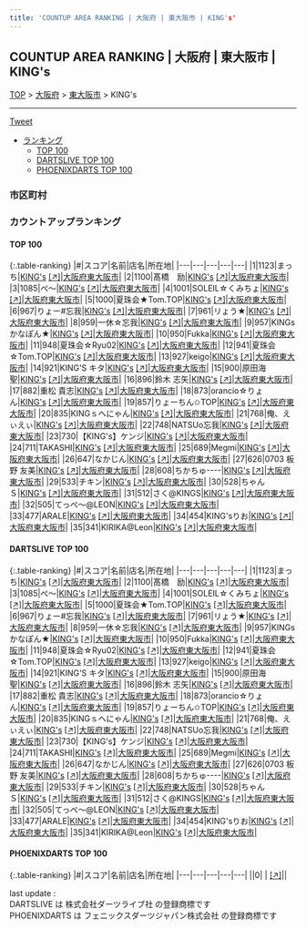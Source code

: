 ```yaml
---
title: 'COUNTUP AREA RANKING | 大阪府 | 東大阪市 | KING's'
---
```

## COUNTUP AREA RANKING | 大阪府 | 東大阪市 | KING's

[TOP](/darts/rank/) > [大阪府](/darts/rank/大阪府/) > [東大阪市](/darts/rank/大阪府/東大阪市/) > KING's

___

<a href="https://twitter.com/share?ref_src=twsrc%5Etfw" data-text="COUNTUP AREA RANKING | 大阪府東大阪市KING's" class="twitter-share-button" data-hashtags="DARTSLIVE,PHOENIXDARTS,darts,ダーツ" data-show-count="false">Tweet</a>

* [ランキング](#カウントアップランキング)
    * [TOP 100](#top-100)
    * [DARTSLIVE TOP 100](#dartslive-top-100)
    * [PHOENIXDARTS TOP 100](#phoenixdarts-top-100)

### 市区町村

<ul>

</ul>

### カウントアップランキング

#### TOP 100



{:.table-ranking}
|#|スコア|名前|店名|所在地|
|---|---|---|---|---|
|1|1123|<span class="rank-name-dl">まっち</span>|<a href="/darts/rank/shops/c2203ad72cfd71e9a3f63593b5358cc4.html">KING's</a> <a href="https://search.dartslive.com/jp/shop/c2203ad72cfd71e9a3f63593b5358cc4">[↗]</a>|<a href="/darts/rank/大阪府/東大阪市">大阪府東大阪市</a>|
|2|1100|<span class="rank-name-dl">髙橋　励</span>|<a href="/darts/rank/shops/c2203ad72cfd71e9a3f63593b5358cc4.html">KING's</a> <a href="https://search.dartslive.com/jp/shop/c2203ad72cfd71e9a3f63593b5358cc4">[↗]</a>|<a href="/darts/rank/大阪府/東大阪市">大阪府東大阪市</a>|
|3|1085|<span class="rank-name-dl">ぺ～</span>|<a href="/darts/rank/shops/c2203ad72cfd71e9a3f63593b5358cc4.html">KING's</a> <a href="https://search.dartslive.com/jp/shop/c2203ad72cfd71e9a3f63593b5358cc4">[↗]</a>|<a href="/darts/rank/大阪府/東大阪市">大阪府東大阪市</a>|
|4|1001|<span class="rank-name-dl">SOLEIL☆くみちょ</span>|<a href="/darts/rank/shops/c2203ad72cfd71e9a3f63593b5358cc4.html">KING's</a> <a href="https://search.dartslive.com/jp/shop/c2203ad72cfd71e9a3f63593b5358cc4">[↗]</a>|<a href="/darts/rank/大阪府/東大阪市">大阪府東大阪市</a>|
|5|1000|<span class="rank-name-dl">夏珠会★Tom.TOP</span>|<a href="/darts/rank/shops/c2203ad72cfd71e9a3f63593b5358cc4.html">KING's</a> <a href="https://search.dartslive.com/jp/shop/c2203ad72cfd71e9a3f63593b5358cc4">[↗]</a>|<a href="/darts/rank/大阪府/東大阪市">大阪府東大阪市</a>|
|6|967|<span class="rank-name-dl">りょー#忘我</span>|<a href="/darts/rank/shops/c2203ad72cfd71e9a3f63593b5358cc4.html">KING's</a> <a href="https://search.dartslive.com/jp/shop/c2203ad72cfd71e9a3f63593b5358cc4">[↗]</a>|<a href="/darts/rank/大阪府/東大阪市">大阪府東大阪市</a>|
|7|961|<span class="rank-name-dl">リょう★</span>|<a href="/darts/rank/shops/c2203ad72cfd71e9a3f63593b5358cc4.html">KING's</a> <a href="https://search.dartslive.com/jp/shop/c2203ad72cfd71e9a3f63593b5358cc4">[↗]</a>|<a href="/darts/rank/大阪府/東大阪市">大阪府東大阪市</a>|
|8|959|<span class="rank-name-dl">一休☆忘我</span>|<a href="/darts/rank/shops/c2203ad72cfd71e9a3f63593b5358cc4.html">KING's</a> <a href="https://search.dartslive.com/jp/shop/c2203ad72cfd71e9a3f63593b5358cc4">[↗]</a>|<a href="/darts/rank/大阪府/東大阪市">大阪府東大阪市</a>|
|9|957|<span class="rank-name-dl">KINGs かなぽん★</span>|<a href="/darts/rank/shops/c2203ad72cfd71e9a3f63593b5358cc4.html">KING's</a> <a href="https://search.dartslive.com/jp/shop/c2203ad72cfd71e9a3f63593b5358cc4">[↗]</a>|<a href="/darts/rank/大阪府/東大阪市">大阪府東大阪市</a>|
|10|950|<span class="rank-name-dl">Fukka</span>|<a href="/darts/rank/shops/c2203ad72cfd71e9a3f63593b5358cc4.html">KING's</a> <a href="https://search.dartslive.com/jp/shop/c2203ad72cfd71e9a3f63593b5358cc4">[↗]</a>|<a href="/darts/rank/大阪府/東大阪市">大阪府東大阪市</a>|
|11|948|<span class="rank-name-dl">夏珠会☆Ryu02</span>|<a href="/darts/rank/shops/c2203ad72cfd71e9a3f63593b5358cc4.html">KING's</a> <a href="https://search.dartslive.com/jp/shop/c2203ad72cfd71e9a3f63593b5358cc4">[↗]</a>|<a href="/darts/rank/大阪府/東大阪市">大阪府東大阪市</a>|
|12|941|<span class="rank-name-dl">夏珠会☆Tom.TOP</span>|<a href="/darts/rank/shops/c2203ad72cfd71e9a3f63593b5358cc4.html">KING's</a> <a href="https://search.dartslive.com/jp/shop/c2203ad72cfd71e9a3f63593b5358cc4">[↗]</a>|<a href="/darts/rank/大阪府/東大阪市">大阪府東大阪市</a>|
|13|927|<span class="rank-name-dl">keigo</span>|<a href="/darts/rank/shops/c2203ad72cfd71e9a3f63593b5358cc4.html">KING's</a> <a href="https://search.dartslive.com/jp/shop/c2203ad72cfd71e9a3f63593b5358cc4">[↗]</a>|<a href="/darts/rank/大阪府/東大阪市">大阪府東大阪市</a>|
|14|921|<span class="rank-name-dl">KING&#x27;S キタ</span>|<a href="/darts/rank/shops/c2203ad72cfd71e9a3f63593b5358cc4.html">KING's</a> <a href="https://search.dartslive.com/jp/shop/c2203ad72cfd71e9a3f63593b5358cc4">[↗]</a>|<a href="/darts/rank/大阪府/東大阪市">大阪府東大阪市</a>|
|15|900|<span class="rank-name-dl">原田海聖</span>|<a href="/darts/rank/shops/c2203ad72cfd71e9a3f63593b5358cc4.html">KING's</a> <a href="https://search.dartslive.com/jp/shop/c2203ad72cfd71e9a3f63593b5358cc4">[↗]</a>|<a href="/darts/rank/大阪府/東大阪市">大阪府東大阪市</a>|
|16|896|<span class="rank-name-dl">鈴木 志矢</span>|<a href="/darts/rank/shops/c2203ad72cfd71e9a3f63593b5358cc4.html">KING's</a> <a href="https://search.dartslive.com/jp/shop/c2203ad72cfd71e9a3f63593b5358cc4">[↗]</a>|<a href="/darts/rank/大阪府/東大阪市">大阪府東大阪市</a>|
|17|882|<span class="rank-name-dl">重松 貴志</span>|<a href="/darts/rank/shops/c2203ad72cfd71e9a3f63593b5358cc4.html">KING's</a> <a href="https://search.dartslive.com/jp/shop/c2203ad72cfd71e9a3f63593b5358cc4">[↗]</a>|<a href="/darts/rank/大阪府/東大阪市">大阪府東大阪市</a>|
|18|873|<span class="rank-name-dl">orancio☆りょん</span>|<a href="/darts/rank/shops/c2203ad72cfd71e9a3f63593b5358cc4.html">KING's</a> <a href="https://search.dartslive.com/jp/shop/c2203ad72cfd71e9a3f63593b5358cc4">[↗]</a>|<a href="/darts/rank/大阪府/東大阪市">大阪府東大阪市</a>|
|19|857|<span class="rank-name-dl">りょーちん✩TOP</span>|<a href="/darts/rank/shops/c2203ad72cfd71e9a3f63593b5358cc4.html">KING's</a> <a href="https://search.dartslive.com/jp/shop/c2203ad72cfd71e9a3f63593b5358cc4">[↗]</a>|<a href="/darts/rank/大阪府/東大阪市">大阪府東大阪市</a>|
|20|835|<span class="rank-name-dl">KINGｓへにゃん</span>|<a href="/darts/rank/shops/c2203ad72cfd71e9a3f63593b5358cc4.html">KING's</a> <a href="https://search.dartslive.com/jp/shop/c2203ad72cfd71e9a3f63593b5358cc4">[↗]</a>|<a href="/darts/rank/大阪府/東大阪市">大阪府東大阪市</a>|
|21|768|<span class="rank-name-dl">俺、えぃえぃ</span>|<a href="/darts/rank/shops/c2203ad72cfd71e9a3f63593b5358cc4.html">KING's</a> <a href="https://search.dartslive.com/jp/shop/c2203ad72cfd71e9a3f63593b5358cc4">[↗]</a>|<a href="/darts/rank/大阪府/東大阪市">大阪府東大阪市</a>|
|22|748|<span class="rank-name-dl">NATSUo忘我</span>|<a href="/darts/rank/shops/c2203ad72cfd71e9a3f63593b5358cc4.html">KING's</a> <a href="https://search.dartslive.com/jp/shop/c2203ad72cfd71e9a3f63593b5358cc4">[↗]</a>|<a href="/darts/rank/大阪府/東大阪市">大阪府東大阪市</a>|
|23|730|<span class="rank-name-dl">【KING&#x27;s】ケンジ</span>|<a href="/darts/rank/shops/c2203ad72cfd71e9a3f63593b5358cc4.html">KING's</a> <a href="https://search.dartslive.com/jp/shop/c2203ad72cfd71e9a3f63593b5358cc4">[↗]</a>|<a href="/darts/rank/大阪府/東大阪市">大阪府東大阪市</a>|
|24|711|<span class="rank-name-dl">TAKASHI</span>|<a href="/darts/rank/shops/c2203ad72cfd71e9a3f63593b5358cc4.html">KING's</a> <a href="https://search.dartslive.com/jp/shop/c2203ad72cfd71e9a3f63593b5358cc4">[↗]</a>|<a href="/darts/rank/大阪府/東大阪市">大阪府東大阪市</a>|
|25|689|<span class="rank-name-dl">Megmi</span>|<a href="/darts/rank/shops/c2203ad72cfd71e9a3f63593b5358cc4.html">KING's</a> <a href="https://search.dartslive.com/jp/shop/c2203ad72cfd71e9a3f63593b5358cc4">[↗]</a>|<a href="/darts/rank/大阪府/東大阪市">大阪府東大阪市</a>|
|26|647|<span class="rank-name-dl">なかじん</span>|<a href="/darts/rank/shops/c2203ad72cfd71e9a3f63593b5358cc4.html">KING's</a> <a href="https://search.dartslive.com/jp/shop/c2203ad72cfd71e9a3f63593b5358cc4">[↗]</a>|<a href="/darts/rank/大阪府/東大阪市">大阪府東大阪市</a>|
|27|626|<span class="rank-name-dl">0703 板野 友美</span>|<a href="/darts/rank/shops/c2203ad72cfd71e9a3f63593b5358cc4.html">KING's</a> <a href="https://search.dartslive.com/jp/shop/c2203ad72cfd71e9a3f63593b5358cc4">[↗]</a>|<a href="/darts/rank/大阪府/東大阪市">大阪府東大阪市</a>|
|28|608|<span class="rank-name-dl">ちかちゅ----</span>|<a href="/darts/rank/shops/c2203ad72cfd71e9a3f63593b5358cc4.html">KING's</a> <a href="https://search.dartslive.com/jp/shop/c2203ad72cfd71e9a3f63593b5358cc4">[↗]</a>|<a href="/darts/rank/大阪府/東大阪市">大阪府東大阪市</a>|
|29|533|<span class="rank-name-dl">チキン</span>|<a href="/darts/rank/shops/c2203ad72cfd71e9a3f63593b5358cc4.html">KING's</a> <a href="https://search.dartslive.com/jp/shop/c2203ad72cfd71e9a3f63593b5358cc4">[↗]</a>|<a href="/darts/rank/大阪府/東大阪市">大阪府東大阪市</a>|
|30|528|<span class="rank-name-dl">ちゃんＳ</span>|<a href="/darts/rank/shops/c2203ad72cfd71e9a3f63593b5358cc4.html">KING's</a> <a href="https://search.dartslive.com/jp/shop/c2203ad72cfd71e9a3f63593b5358cc4">[↗]</a>|<a href="/darts/rank/大阪府/東大阪市">大阪府東大阪市</a>|
|31|512|<span class="rank-name-dl">さく@KINGS</span>|<a href="/darts/rank/shops/c2203ad72cfd71e9a3f63593b5358cc4.html">KING's</a> <a href="https://search.dartslive.com/jp/shop/c2203ad72cfd71e9a3f63593b5358cc4">[↗]</a>|<a href="/darts/rank/大阪府/東大阪市">大阪府東大阪市</a>|
|32|505|<span class="rank-name-dl">てっぺ〜@LEON</span>|<a href="/darts/rank/shops/c2203ad72cfd71e9a3f63593b5358cc4.html">KING's</a> <a href="https://search.dartslive.com/jp/shop/c2203ad72cfd71e9a3f63593b5358cc4">[↗]</a>|<a href="/darts/rank/大阪府/東大阪市">大阪府東大阪市</a>|
|33|477|<span class="rank-name-dl">ARALE</span>|<a href="/darts/rank/shops/c2203ad72cfd71e9a3f63593b5358cc4.html">KING's</a> <a href="https://search.dartslive.com/jp/shop/c2203ad72cfd71e9a3f63593b5358cc4">[↗]</a>|<a href="/darts/rank/大阪府/東大阪市">大阪府東大阪市</a>|
|34|454|<span class="rank-name-dl">KING&#x27;sりお</span>|<a href="/darts/rank/shops/c2203ad72cfd71e9a3f63593b5358cc4.html">KING's</a> <a href="https://search.dartslive.com/jp/shop/c2203ad72cfd71e9a3f63593b5358cc4">[↗]</a>|<a href="/darts/rank/大阪府/東大阪市">大阪府東大阪市</a>|
|35|341|<span class="rank-name-dl">KIRIKA@Leon</span>|<a href="/darts/rank/shops/c2203ad72cfd71e9a3f63593b5358cc4.html">KING's</a> <a href="https://search.dartslive.com/jp/shop/c2203ad72cfd71e9a3f63593b5358cc4">[↗]</a>|<a href="/darts/rank/大阪府/東大阪市">大阪府東大阪市</a>|


#### DARTSLIVE TOP 100



{:.table-ranking}
|#|スコア|名前|店名|所在地|
|---|---|---|---|---|
|1|1123|<span class="rank-name-dl">まっち</span>|<a href="/darts/rank/shops/c2203ad72cfd71e9a3f63593b5358cc4.html">KING's</a> <a href="https://search.dartslive.com/jp/shop/c2203ad72cfd71e9a3f63593b5358cc4">[↗]</a>|<a href="/darts/rank/大阪府/東大阪市">大阪府東大阪市</a>|
|2|1100|<span class="rank-name-dl">髙橋　励</span>|<a href="/darts/rank/shops/c2203ad72cfd71e9a3f63593b5358cc4.html">KING's</a> <a href="https://search.dartslive.com/jp/shop/c2203ad72cfd71e9a3f63593b5358cc4">[↗]</a>|<a href="/darts/rank/大阪府/東大阪市">大阪府東大阪市</a>|
|3|1085|<span class="rank-name-dl">ぺ～</span>|<a href="/darts/rank/shops/c2203ad72cfd71e9a3f63593b5358cc4.html">KING's</a> <a href="https://search.dartslive.com/jp/shop/c2203ad72cfd71e9a3f63593b5358cc4">[↗]</a>|<a href="/darts/rank/大阪府/東大阪市">大阪府東大阪市</a>|
|4|1001|<span class="rank-name-dl">SOLEIL☆くみちょ</span>|<a href="/darts/rank/shops/c2203ad72cfd71e9a3f63593b5358cc4.html">KING's</a> <a href="https://search.dartslive.com/jp/shop/c2203ad72cfd71e9a3f63593b5358cc4">[↗]</a>|<a href="/darts/rank/大阪府/東大阪市">大阪府東大阪市</a>|
|5|1000|<span class="rank-name-dl">夏珠会★Tom.TOP</span>|<a href="/darts/rank/shops/c2203ad72cfd71e9a3f63593b5358cc4.html">KING's</a> <a href="https://search.dartslive.com/jp/shop/c2203ad72cfd71e9a3f63593b5358cc4">[↗]</a>|<a href="/darts/rank/大阪府/東大阪市">大阪府東大阪市</a>|
|6|967|<span class="rank-name-dl">りょー#忘我</span>|<a href="/darts/rank/shops/c2203ad72cfd71e9a3f63593b5358cc4.html">KING's</a> <a href="https://search.dartslive.com/jp/shop/c2203ad72cfd71e9a3f63593b5358cc4">[↗]</a>|<a href="/darts/rank/大阪府/東大阪市">大阪府東大阪市</a>|
|7|961|<span class="rank-name-dl">リょう★</span>|<a href="/darts/rank/shops/c2203ad72cfd71e9a3f63593b5358cc4.html">KING's</a> <a href="https://search.dartslive.com/jp/shop/c2203ad72cfd71e9a3f63593b5358cc4">[↗]</a>|<a href="/darts/rank/大阪府/東大阪市">大阪府東大阪市</a>|
|8|959|<span class="rank-name-dl">一休☆忘我</span>|<a href="/darts/rank/shops/c2203ad72cfd71e9a3f63593b5358cc4.html">KING's</a> <a href="https://search.dartslive.com/jp/shop/c2203ad72cfd71e9a3f63593b5358cc4">[↗]</a>|<a href="/darts/rank/大阪府/東大阪市">大阪府東大阪市</a>|
|9|957|<span class="rank-name-dl">KINGs かなぽん★</span>|<a href="/darts/rank/shops/c2203ad72cfd71e9a3f63593b5358cc4.html">KING's</a> <a href="https://search.dartslive.com/jp/shop/c2203ad72cfd71e9a3f63593b5358cc4">[↗]</a>|<a href="/darts/rank/大阪府/東大阪市">大阪府東大阪市</a>|
|10|950|<span class="rank-name-dl">Fukka</span>|<a href="/darts/rank/shops/c2203ad72cfd71e9a3f63593b5358cc4.html">KING's</a> <a href="https://search.dartslive.com/jp/shop/c2203ad72cfd71e9a3f63593b5358cc4">[↗]</a>|<a href="/darts/rank/大阪府/東大阪市">大阪府東大阪市</a>|
|11|948|<span class="rank-name-dl">夏珠会☆Ryu02</span>|<a href="/darts/rank/shops/c2203ad72cfd71e9a3f63593b5358cc4.html">KING's</a> <a href="https://search.dartslive.com/jp/shop/c2203ad72cfd71e9a3f63593b5358cc4">[↗]</a>|<a href="/darts/rank/大阪府/東大阪市">大阪府東大阪市</a>|
|12|941|<span class="rank-name-dl">夏珠会☆Tom.TOP</span>|<a href="/darts/rank/shops/c2203ad72cfd71e9a3f63593b5358cc4.html">KING's</a> <a href="https://search.dartslive.com/jp/shop/c2203ad72cfd71e9a3f63593b5358cc4">[↗]</a>|<a href="/darts/rank/大阪府/東大阪市">大阪府東大阪市</a>|
|13|927|<span class="rank-name-dl">keigo</span>|<a href="/darts/rank/shops/c2203ad72cfd71e9a3f63593b5358cc4.html">KING's</a> <a href="https://search.dartslive.com/jp/shop/c2203ad72cfd71e9a3f63593b5358cc4">[↗]</a>|<a href="/darts/rank/大阪府/東大阪市">大阪府東大阪市</a>|
|14|921|<span class="rank-name-dl">KING&#x27;S キタ</span>|<a href="/darts/rank/shops/c2203ad72cfd71e9a3f63593b5358cc4.html">KING's</a> <a href="https://search.dartslive.com/jp/shop/c2203ad72cfd71e9a3f63593b5358cc4">[↗]</a>|<a href="/darts/rank/大阪府/東大阪市">大阪府東大阪市</a>|
|15|900|<span class="rank-name-dl">原田海聖</span>|<a href="/darts/rank/shops/c2203ad72cfd71e9a3f63593b5358cc4.html">KING's</a> <a href="https://search.dartslive.com/jp/shop/c2203ad72cfd71e9a3f63593b5358cc4">[↗]</a>|<a href="/darts/rank/大阪府/東大阪市">大阪府東大阪市</a>|
|16|896|<span class="rank-name-dl">鈴木 志矢</span>|<a href="/darts/rank/shops/c2203ad72cfd71e9a3f63593b5358cc4.html">KING's</a> <a href="https://search.dartslive.com/jp/shop/c2203ad72cfd71e9a3f63593b5358cc4">[↗]</a>|<a href="/darts/rank/大阪府/東大阪市">大阪府東大阪市</a>|
|17|882|<span class="rank-name-dl">重松 貴志</span>|<a href="/darts/rank/shops/c2203ad72cfd71e9a3f63593b5358cc4.html">KING's</a> <a href="https://search.dartslive.com/jp/shop/c2203ad72cfd71e9a3f63593b5358cc4">[↗]</a>|<a href="/darts/rank/大阪府/東大阪市">大阪府東大阪市</a>|
|18|873|<span class="rank-name-dl">orancio☆りょん</span>|<a href="/darts/rank/shops/c2203ad72cfd71e9a3f63593b5358cc4.html">KING's</a> <a href="https://search.dartslive.com/jp/shop/c2203ad72cfd71e9a3f63593b5358cc4">[↗]</a>|<a href="/darts/rank/大阪府/東大阪市">大阪府東大阪市</a>|
|19|857|<span class="rank-name-dl">りょーちん✩TOP</span>|<a href="/darts/rank/shops/c2203ad72cfd71e9a3f63593b5358cc4.html">KING's</a> <a href="https://search.dartslive.com/jp/shop/c2203ad72cfd71e9a3f63593b5358cc4">[↗]</a>|<a href="/darts/rank/大阪府/東大阪市">大阪府東大阪市</a>|
|20|835|<span class="rank-name-dl">KINGｓへにゃん</span>|<a href="/darts/rank/shops/c2203ad72cfd71e9a3f63593b5358cc4.html">KING's</a> <a href="https://search.dartslive.com/jp/shop/c2203ad72cfd71e9a3f63593b5358cc4">[↗]</a>|<a href="/darts/rank/大阪府/東大阪市">大阪府東大阪市</a>|
|21|768|<span class="rank-name-dl">俺、えぃえぃ</span>|<a href="/darts/rank/shops/c2203ad72cfd71e9a3f63593b5358cc4.html">KING's</a> <a href="https://search.dartslive.com/jp/shop/c2203ad72cfd71e9a3f63593b5358cc4">[↗]</a>|<a href="/darts/rank/大阪府/東大阪市">大阪府東大阪市</a>|
|22|748|<span class="rank-name-dl">NATSUo忘我</span>|<a href="/darts/rank/shops/c2203ad72cfd71e9a3f63593b5358cc4.html">KING's</a> <a href="https://search.dartslive.com/jp/shop/c2203ad72cfd71e9a3f63593b5358cc4">[↗]</a>|<a href="/darts/rank/大阪府/東大阪市">大阪府東大阪市</a>|
|23|730|<span class="rank-name-dl">【KING&#x27;s】ケンジ</span>|<a href="/darts/rank/shops/c2203ad72cfd71e9a3f63593b5358cc4.html">KING's</a> <a href="https://search.dartslive.com/jp/shop/c2203ad72cfd71e9a3f63593b5358cc4">[↗]</a>|<a href="/darts/rank/大阪府/東大阪市">大阪府東大阪市</a>|
|24|711|<span class="rank-name-dl">TAKASHI</span>|<a href="/darts/rank/shops/c2203ad72cfd71e9a3f63593b5358cc4.html">KING's</a> <a href="https://search.dartslive.com/jp/shop/c2203ad72cfd71e9a3f63593b5358cc4">[↗]</a>|<a href="/darts/rank/大阪府/東大阪市">大阪府東大阪市</a>|
|25|689|<span class="rank-name-dl">Megmi</span>|<a href="/darts/rank/shops/c2203ad72cfd71e9a3f63593b5358cc4.html">KING's</a> <a href="https://search.dartslive.com/jp/shop/c2203ad72cfd71e9a3f63593b5358cc4">[↗]</a>|<a href="/darts/rank/大阪府/東大阪市">大阪府東大阪市</a>|
|26|647|<span class="rank-name-dl">なかじん</span>|<a href="/darts/rank/shops/c2203ad72cfd71e9a3f63593b5358cc4.html">KING's</a> <a href="https://search.dartslive.com/jp/shop/c2203ad72cfd71e9a3f63593b5358cc4">[↗]</a>|<a href="/darts/rank/大阪府/東大阪市">大阪府東大阪市</a>|
|27|626|<span class="rank-name-dl">0703 板野 友美</span>|<a href="/darts/rank/shops/c2203ad72cfd71e9a3f63593b5358cc4.html">KING's</a> <a href="https://search.dartslive.com/jp/shop/c2203ad72cfd71e9a3f63593b5358cc4">[↗]</a>|<a href="/darts/rank/大阪府/東大阪市">大阪府東大阪市</a>|
|28|608|<span class="rank-name-dl">ちかちゅ----</span>|<a href="/darts/rank/shops/c2203ad72cfd71e9a3f63593b5358cc4.html">KING's</a> <a href="https://search.dartslive.com/jp/shop/c2203ad72cfd71e9a3f63593b5358cc4">[↗]</a>|<a href="/darts/rank/大阪府/東大阪市">大阪府東大阪市</a>|
|29|533|<span class="rank-name-dl">チキン</span>|<a href="/darts/rank/shops/c2203ad72cfd71e9a3f63593b5358cc4.html">KING's</a> <a href="https://search.dartslive.com/jp/shop/c2203ad72cfd71e9a3f63593b5358cc4">[↗]</a>|<a href="/darts/rank/大阪府/東大阪市">大阪府東大阪市</a>|
|30|528|<span class="rank-name-dl">ちゃんＳ</span>|<a href="/darts/rank/shops/c2203ad72cfd71e9a3f63593b5358cc4.html">KING's</a> <a href="https://search.dartslive.com/jp/shop/c2203ad72cfd71e9a3f63593b5358cc4">[↗]</a>|<a href="/darts/rank/大阪府/東大阪市">大阪府東大阪市</a>|
|31|512|<span class="rank-name-dl">さく@KINGS</span>|<a href="/darts/rank/shops/c2203ad72cfd71e9a3f63593b5358cc4.html">KING's</a> <a href="https://search.dartslive.com/jp/shop/c2203ad72cfd71e9a3f63593b5358cc4">[↗]</a>|<a href="/darts/rank/大阪府/東大阪市">大阪府東大阪市</a>|
|32|505|<span class="rank-name-dl">てっぺ〜@LEON</span>|<a href="/darts/rank/shops/c2203ad72cfd71e9a3f63593b5358cc4.html">KING's</a> <a href="https://search.dartslive.com/jp/shop/c2203ad72cfd71e9a3f63593b5358cc4">[↗]</a>|<a href="/darts/rank/大阪府/東大阪市">大阪府東大阪市</a>|
|33|477|<span class="rank-name-dl">ARALE</span>|<a href="/darts/rank/shops/c2203ad72cfd71e9a3f63593b5358cc4.html">KING's</a> <a href="https://search.dartslive.com/jp/shop/c2203ad72cfd71e9a3f63593b5358cc4">[↗]</a>|<a href="/darts/rank/大阪府/東大阪市">大阪府東大阪市</a>|
|34|454|<span class="rank-name-dl">KING&#x27;sりお</span>|<a href="/darts/rank/shops/c2203ad72cfd71e9a3f63593b5358cc4.html">KING's</a> <a href="https://search.dartslive.com/jp/shop/c2203ad72cfd71e9a3f63593b5358cc4">[↗]</a>|<a href="/darts/rank/大阪府/東大阪市">大阪府東大阪市</a>|
|35|341|<span class="rank-name-dl">KIRIKA@Leon</span>|<a href="/darts/rank/shops/c2203ad72cfd71e9a3f63593b5358cc4.html">KING's</a> <a href="https://search.dartslive.com/jp/shop/c2203ad72cfd71e9a3f63593b5358cc4">[↗]</a>|<a href="/darts/rank/大阪府/東大阪市">大阪府東大阪市</a>|


#### PHOENIXDARTS TOP 100



{:.table-ranking}
|#|スコア|名前|店名|所在地|
|---|---|---|---|---|
||0|<span class="rank-name-dl"> </span>|<a href="/darts/rank/shops/.html"></a> <a href="">[↗]</a>|<a href="/darts/rank//"></a>|


<div class="footer border-top border-gray-light mt-5 pt-3 text-right text-gray">
    last update : <span style="font-weight: italic" id="foot_last_modified"></span><br />
    DARTSLIVE は 株式会社ダーツライブ社 の登録商標です<br />
    PHOENIXDARTS は フェニックスダーツジャパン株式会社 の登録商標です<br />
</div>

<script src="https://cdnjs.cloudflare.com/ajax/libs/jquery.tablesorter/2.31.3/js/jquery.tablesorter.min.js" integrity="sha512-qzgd5cYSZcosqpzpn7zF2ZId8f/8CHmFKZ8j7mU4OUXTNRd5g+ZHBPsgKEwoqxCtdQvExE5LprwwPAgoicguNg==" crossorigin="anonymous" referrerpolicy="no-referrer"></script>
<link rel="stylesheet" href="https://cdnjs.cloudflare.com/ajax/libs/jquery.tablesorter/2.31.3/css/theme.default.min.css" integrity="sha512-wghhOJkjQX0Lh3NSWvNKeZ0ZpNn+SPVXX1Qyc9OCaogADktxrBiBdKGDoqVUOyhStvMBmJQ8ZdMHiR3wuEq8+w==" crossorigin="anonymous" referrerpolicy="no-referrer" />
<script>
$(function() {
    $(".table-ranking").tablesorter({sortList:[[0, 0]]});
    $("#foot_last_modified").text(formatDate(new Date(document.lastModified), 'yyyy-MM-dd HH:mm:ss'));
});
</script>

<script async src="https://platform.twitter.com/widgets.js" charset="utf-8"></script>